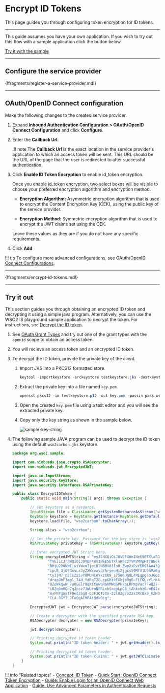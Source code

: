 # Encrypt ID Tokens

This page guides you through configuring token encryption for ID tokens. 

----

This guide assumes you have your own application. If you wish to try out this flow with a sample application click the button below. 

<a class="samplebtn_a" href="../../../quick-starts/oidc-token-encryption-sample"   rel="nofollow noopener">Try it with the sample</a>

----

## Configure the service provider

{!fragments/register-a-service-provider.md!}

----

## OAuth/OpenID Connect configuration

Make the following changes to the created service provider.

1. Expand **Inbound Authentication Configuration > OAuth/OpenID Connect Configuration** and click **Configure**.

2. Enter the **Callback Url**. 

    !!! note
        The **Callback Url** is the exact location in the service provider's application to which an access token will be sent. This URL should be the URL of the page that the user is redirected to after successful authentication.

3. Click **Enable ID Token Encryption** to enable id\_token encryption.

    Once you enable id\_token encryption, two select boxes will be
    visible to choose your preferred encryption algorithm and encryption
    method.

    -   **Encryption Algorithm:** Asymmetric encryption algorithm that is used to encrypt the Content Encryption Key (CEK), using the
        public key of the service provider.

    -   **Encryption Method:** Symmetric encryption algorithm that is used to encrypt the JWT claims set using the CEK.

    Leave these values as they are if you do not have any specific requirements.
    
4. Click **Add**

!!! tip
     To configure more advanced configurations, see [OAuth/OpenID Connect Configurations](../../../guides/login/oauth-app-config-advanced). 

----

{!fragments/encrypt-id-tokens.md!}

----

## Try it out

This section guides you through obtaining an encrypted ID token and decrypting it using a simple java program. Alternatively, you can use the WSO2 IS playground sample application to decrypt the token. For instructions, see [Decrypt the ID token](../../../guides/login/oidc-token-decryption).

1. See [OAuth Grant Types](../../access-delegation/oauth-grant-types) and try out one of the grant types with the `openid` scope to obtain an access token.

2. You will recieve an access token and an encrypted ID token. 

3. To decrypt the ID token, provide the private key of the client. 

    1.  Import JKS into a PKCS12 formatted store.

        ``` java
        keytool -importkeystore -srckeystore testkeystore.jks -destkeystore testkeystore.p12 -srcstoretype JKS -deststoretype PKCS12 -srcstorepass wso2carbon -deststorepass wso2carbon -srcalias wso2carbon -destalias wso2carbon -srckeypass wso2carbon -destkeypass wso2carbon
        ```

    2.  Extract the private key into a file named `key.pem`.

        ``` java
        openssl pkcs12 -in testkeystore.p12 -out key.pem -passin pass:wso2carbon -passout pass:wso2carbon -nodes -nocerts
        ```

    3.  Open the created `key.pem` file using a text editor and you will see the extracted private key.

    4.  Copy only the key string as shown in the sample below.

        ![sample-key-string](../../assets/img/guides/sample-key-string.png)

4. The following sample JAVA program can be used to decrypt the ID token using the default `wso2carbon.jks` keystore. 

    ```java
    package org.wso2.sample;
 
    import com.nimbusds.jose.crypto.RSADecrypter;
    import com.nimbusds.jwt.EncryptedJWT;
    
    import java.io.InputStream;
    import java.security.KeyStore;
    import java.security.interfaces.RSAPrivateKey;
    
    public class DecryptIDToken {
        public static void main(String[] args) throws Exception {
    
            // Get keystore as a resource.
            InputStream file = ClassLoader.getSystemResourceAsStream("wso2carbon.jks");
            KeyStore keystore = KeyStore.getInstance(KeyStore.getDefaultType());
            keystore.load(file, "wso2carbon".toCharArray());
    
            String alias = "wso2carbon";
    
            // Get the private key. Password for the key store is 'wso2carbon'.
            RSAPrivateKey privateKey = (RSAPrivateKey) keystore.getKey(alias, "wso2carbon".toCharArray());
    
            // Enter encrypted JWT String here.
            String encryptedJWTString = "eyJ4NXQiOiJOVEF4Wm1NeE5ETXlaRGczTVRVMVpHTTBNekV6T0RKaFpXSTRORE5sWkRVMU9HRmtOakZp" +
                    "TVEiLCJraWQiOiJOVEF4Wm1NeE5ETXlaRGczTVRVMVpHTTBNekV6T0RKaFpXSTRORE5sWkRVMU9HRmtOakZpTVEiLCJlbmMiOiJ" +
                    "BMjU2R0NNIiwiYWxnIjoiUlNBMV81In0.Zwp2xDvYER9lAo43QrYrcaKz-tPLFPYZb2s4RontDDVyvdo-seYl6II2C1Wb4cQhXd" +
                    "ipcB_Qj093xvLrJyZXWxeavqYhryeuHi2jgcs59MfV1U9hMaKqqjVN1pcZYSrxDzn5leBF5bw7_YKaD_R6cFY8VtpVv5j_U8Woh" +
                    "tyIjM7_n2CsZ55vY8MUHCAYxzXK9_s75e6Ug8L4MEqpgeoJGQzYCxFrBFgGyDMv1jadLwNl4Y3yLhv4RLtQMU5AM6nODI601UfY" +
                    "drapObF3mpl_74H_YdRqT28LepGMtkEXbjeRgB-FiFGLvYlrK4wygczLBKrcviVyzyhrIrqz3TYV3g.Lf5lECzAdyAGgP8t.SHB" +
                    "UZoWkqwW_7u0GElrUqX1tewqRaUMWdGPHxpLRPmpVuc7FwQ27-kdsQ6O1_twhZ7uzjzZaEkatNhMxy9k10733-r4GT1lTGVqidK" +
                    "iBZq3mRQu7qJpcz7JWUroNFRLxhSoqpLpC8_tAhkohzG-mE42xdEh4tNDy3pBtAG0fe42WrLtWTuyg5lpmOYSppOc2Gb6LcDr4M" +
                    "mxFNPgoatF0edJSgO-CpFJQTcXn-22lU2g7o22x3RcBx9_KZH0At3g9y9uTuBncExOoBRK_ZweKOl0q76TaLiv5faXINW15xz9h" +
                    "ILA.RGYIL7FaQqAIMPAiQdkOig";
    
            EncryptedJWT jwt = EncryptedJWT.parse(encryptedJWTString);
    
            // Create a decrypter with the specified private RSA key.
            RSADecrypter decrypter = new RSADecrypter(privateKey);
    
            jwt.decrypt(decrypter);
    
            // Printing decrypted id token header.
            System.out.println("ID token header: " + jwt.getHeader().toJSONObject());
    
            // Printing decrypted id token header.
            System.out.println("ID token claims: " + jwt.getJWTClaimsSet().toJSONObject());
        }
    }
    ```
    

!!! info "Related topics"
    - [Concept: ID Token](../../../references/concepts/authentication/id-token)
    - [Quick Start: OpenID Connect Token Encryption](../../../quick-starts/oidc-token-encryption-sample)
    - [Guide: Enable Login for an OpenID Connect Web Application](../webapp-oidc)
    - [Guide: Use Advanced Parameters in Authentication Requests](../oidc-parameters-in-auth-request)

